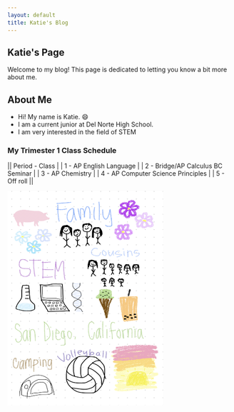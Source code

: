 ```yaml
---
layout: default
title: Katie's Blog
---
```


## Katie's Page
Welcome to my blog! This page is dedicated to letting you know a bit more about me.

## About Me
- Hi! My name is Katie. 😄
- I am a current junior at Del Norte High School.
- I am very interested in the field of STEM

### My Trimester 1 Class Schedule
|| Period - Class |
| 1 - AP English Language |
| 2 - Bridge/AP Calculus BC  Seminar |
| 3 - AP Chemistry |
| 4 - AP Computer Science Principles |
| 5 - Off roll ||


<img src="./images/freeform_drawing.jpg" alt="freeform about me drawing" style="float:left;width:349.25px;height:479.5px;">

